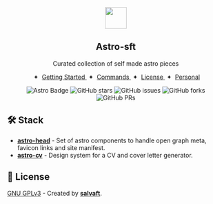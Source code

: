 <div align="center">
<img src="https://salvaft.dev/favicon-180.webp" height="50px" width="auto" /> 
<h2>
    Astro-sft
</h2>
<p>Curated collection of self made astro pieces</p>
</div>

<div align="center">
    

<span>&nbsp;✦&nbsp;</span>
    <a href="#-getting-started">
        Getting Started
    </a>
    <span>&nbsp;✦&nbsp;</span>
    <a href="#-commands">
        Commands
    </a>
    <span>&nbsp;✦&nbsp;</span>
    <a href="#-license">
        License
    </a>
    <span>&nbsp;✦&nbsp;</span>
    <a href="https://salvaft.dev">
        Personal
    </a>
   
</div>

<p></p>

<div align="center">

![Astro Badge](https://img.shields.io/badge/Astro-BC52EE?logo=astro&logoColor=fff&style=flat)
![GitHub stars](https://img.shields.io/github/stars/salvaft/astro-sft)
![GitHub issues](https://img.shields.io/github/issues/salvaft/astro-sft)
![GitHub forks](https://img.shields.io/github/forks/salvaft/astro-sft)
![GitHub PRs](https://img.shields.io/github/issues-pr/salvaft/astro-sft)

</div>

## 🛠️ Stack

- [**astro-head**](https://github.com/salvaft/astro-sft/astro-head/) - Set of astro components to handle open graph meta, favicon links and site manifest.
- [**astro-cv**](https://github.com/salvaft/astro-sft/astro-sft/) - Design system for a CV and cover letter generator.

## 🔑 License

[GNU GPLv3](LICENSE.txt) - Created by [**salvaft**](https://salvaft.dev).


